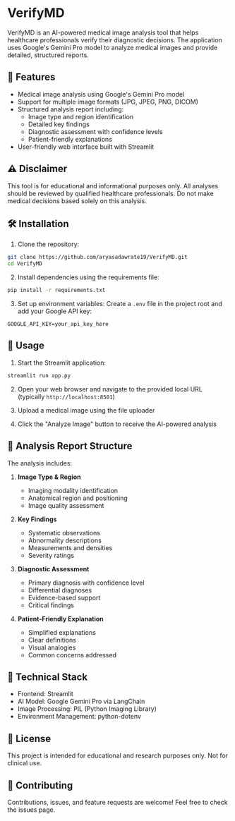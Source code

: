 # VerifyMD

VerifyMD is an AI-powered medical image analysis tool that helps healthcare professionals verify their diagnostic decisions. The application uses Google's Gemini Pro model to analyze medical images and provide detailed, structured reports.

## 🚀 Features

- Medical image analysis using Google's Gemini Pro model
- Support for multiple image formats (JPG, JPEG, PNG, DICOM)
- Structured analysis report including:
  - Image type and region identification
  - Detailed key findings
  - Diagnostic assessment with confidence levels
  - Patient-friendly explanations
- User-friendly web interface built with Streamlit

## ⚠️ Disclaimer

This tool is for educational and informational purposes only. All analyses should be reviewed by qualified healthcare professionals. Do not make medical decisions based solely on this analysis.

## 🛠️ Installation

1. Clone the repository:
```bash
git clone https://github.com/aryasadawrate19/VerifyMD.git
cd VerifyMD
```

2. Install dependencies using the requirements file:
```bash
pip install -r requirements.txt
```

3. Set up environment variables:
Create a `.env` file in the project root and add your Google API key:
```
GOOGLE_API_KEY=your_api_key_here
```

## 🚀 Usage

1. Start the Streamlit application:
```bash
streamlit run app.py
```

2. Open your web browser and navigate to the provided local URL (typically `http://localhost:8501`)

3. Upload a medical image using the file uploader

4. Click the "Analyze Image" button to receive the AI-powered analysis

## 📝 Analysis Report Structure

The analysis includes:

1. **Image Type & Region**
   - Imaging modality identification
   - Anatomical region and positioning
   - Image quality assessment

2. **Key Findings**
   - Systematic observations
   - Abnormality descriptions
   - Measurements and densities
   - Severity ratings

3. **Diagnostic Assessment**
   - Primary diagnosis with confidence level
   - Differential diagnoses
   - Evidence-based support
   - Critical findings

4. **Patient-Friendly Explanation**
   - Simplified explanations
   - Clear definitions
   - Visual analogies
   - Common concerns addressed

## 🔧 Technical Stack

- Frontend: Streamlit
- AI Model: Google Gemini Pro via LangChain
- Image Processing: PIL (Python Imaging Library)
- Environment Management: python-dotenv

## 📄 License

This project is intended for educational and research purposes only. Not for clinical use.

## 👥 Contributing

Contributions, issues, and feature requests are welcome! Feel free to check the issues page.
